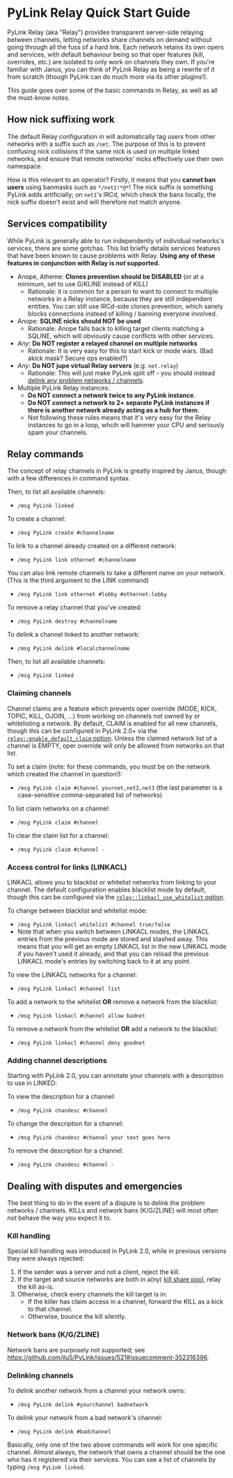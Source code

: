 # PyLink Relay Quick Start Guide

PyLink Relay (aka "Relay") provides transparent server-side relaying between channels, letting networks share channels on demand without going through all the fuss of a hard link. Each network retains its own opers and services, with default behaviour being so that oper features (kill, overrides, etc.) are isolated to only work on channels they own. If you're familiar with Janus, you can think of PyLink Relay as being a rewrite of it from scratch (though PyLink can do much more via its other plugins!).

This guide goes over some of the basic commands in Relay, as well as all the must-know notes.

## How nick suffixing work

The default Relay configuration in will automatically tag users from other networks with a suffix such as `/net`. The purpose of this is to prevent confusing nick collisions if the same nick is used on multiple linked networks, and ensure that remote networks' nicks effectively use their own namespace.

How is this relevant to an operator? Firstly, it means that you **cannot ban users** using banmasks such as `*/net1!*@*`! The nick suffix is something PyLink adds artificially; on `net1`'s IRCd, which check the bans locally, the nick suffix doesn't exist and will therefore *not* match anyone.

## Services compatibility
While PyLink is generally able to run independently of individual networks's services, there are some gotchas. This list briefly details services features that have been known to cause problems with Relay. **Using any of these features in conjunction with Relay is *not* supported.**

- Anope, Atheme: **Clones prevention should be DISABLED** (or at a minimum, set to use G/KLINE instead of KILL)
    - Rationale: it is common for a person to want to connect to multiple networks in a Relay instance, because they are still independent entities. You can still use IRCd-side clones prevention, which sanely blocks connections instead of killing / banning everyone involved.
- Anope: **SQLINE nicks should NOT be used**
    - Rationale: Anope falls back to killing target clients matching a SQLINE, which will obviously cause conflicts with other services.
- *Any*: **Do NOT register a relayed channel on multiple networks**
    - Rationale: It is very easy for this to start kick or mode wars. (Bad akick mask? Secure ops enabled?)
- *Any*: **Do NOT jupe virtual Relay servers** (e.g. `net.relay`)
    - Rationale: This will just make PyLink split off - you should instead [delink any problem networks / channels](#dealing-with-disputes-and-emergencies).
- Multiple PyLink Relay instances:
    - **Do NOT connect a network twice to any PyLink instance**.
    - **Do NOT connect a network to 2+ separate PyLink instances if there is another network already acting as a hub for them**.
    - Not following these rules means that it's very easy for the Relay instances to go in a loop, whcih will hammer your CPU and seriously spam your channels.

## Relay commands
The concept of relay channels in PyLink is greatly inspired by Janus, though with a few differences in command syntax.

Then, to list all available channels:
- `/msg PyLink linked`

To create a channel:
- `/msg PyLink create #channelname`

To link to a channel already created on a different network:
- `/msg PyLink link othernet #channelname`

You can also link remote channels to take a different name on your network. (This is the third argument to the LINK command)
- `/msg PyLink link othernet #lobby #othernet-lobby`

To remove a relay channel that you've created:
- `/msg PyLink destroy #channelname`

To delink a channel linked to another network:
- `/msg PyLink delink #localchannelname`

Then, to list all available channels:
- `/msg PyLink linked`

### Claiming channels

Channel claims are a feature which prevents oper override (MODE, KICK, TOPIC, KILL, OJOIN, ...) from working on channels not owned by or whitelisting a network. By default, CLAIM is enabled for all new channels, though this can be configured in PyLink 2.0+ via the [`relay::enable_default_claim` option](https://github.com/jlu5/PyLink/blob/2.0-beta1/example-conf.yml#L771-L774). Unless the claimed network list of a channel is EMPTY, oper override will only be allowed from networks on that list.

To set a claim (note: for these commands, you must be on the network which created the channel in question!):
- `/msg PyLink claim #channel yournet,net2,net3` (the last parameter is a case-sensitive comma-separated list of networks)

To list claim networks on a channel:
- `/msg PyLink claim #channel`

To clear the claim list for a channel:
- `/msg PyLink claim #channel -`

### Access control for links (LINKACL)
LINKACL allows you to blacklist or whitelist networks from linking to your channel. The default configuration enables blacklist mode by default, though this can be configured via the [`relay::linkacl_use_whitelist` option](https://github.com/jlu5/PyLink/blob/2.0-beta1/example-conf.yml#L766-L769).

To change between blacklist and whitelist mode:
- `/msg PyLink linkacl whitelist #channel true/false`
- Note that when you switch between LINKACL modes, the LINKACL entries from the previous mode are stored and stashed away. This means that you will get an empty LINKACL list in the new LINKACL mode if you haven't used it already, and that you can reload the previous LINKACL mode's entries by switching back to it at any point.

To view the LINKACL networks for a channel:
- `/msg PyLink linkacl #channel list`

To add a network to the whitelist **OR** remove a network from the blacklist:
- `/msg PyLink linkacl #channel allow badnet`

To remove a network from the whitelist **OR** add a network to the blacklist:
- `/msg PyLink linkacl #channel deny goodnet`

### Adding channel descriptions
Starting with PyLink 2.0, you can annotate your channels with a description to use in LINKED:

To view the description for a channel:
- `/msg PyLink chandesc #channel`

To change the description for a channel:
- `/msg PyLink chandesc #channel your text goes here`

To remove the description for a channel:
- `/msg PyLink chandesc #channel -`

## Dealing with disputes and emergencies

The best thing to do in the event of a dispute is to delink the problem networks / channels. KILLs and network bans (K/G/ZLINE) will most often *not* behave the way you expect it to.

### Kill handling
Special kill handling was introduced in PyLink 2.0, while in previous versions they were always rejected:

1) If the sender was a server and not a client, reject the kill.
2) If the target and source networks are both in a(ny) [kill share pool](https://github.com/jlu5/PyLink/blob/2.0-beta1/example-conf.yml#L725-L735), relay the kill as-is.
3) Otherwise, check every channels the kill target is in:
    - If the killer has claim access in a channel, forward the KILL as a kick to that channel.
    - Otherwise, bounce the kill silently.

### Network bans (K/G/ZLINE)

Network bans are purposely not supported; see https://github.com/jlu5/PyLink/issues/521#issuecomment-352316396.

### Delinking channels

To delink another network from a channel your network owns:

- `/msg PyLink delink #yourchannel badnetwork`

To delink your network from a bad network's channel:

- `/msg PyLink delink #badchannel`

Basically, only one of the two above commands will work for one specific channel. Almost always, the network that owns a channel should be the one who has it registered via their services. You can see a list of channels by typing `/msg PyLink linked`.

